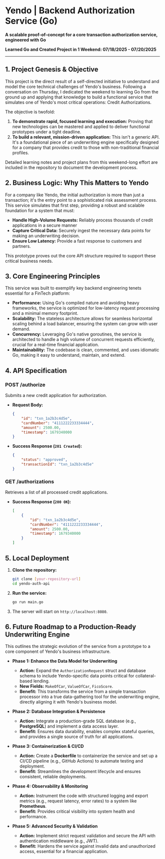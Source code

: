 # Yendo | Backend Authorization Service (Go)

**A scalable proof-of-concept for a core transaction authorization service, engineered with Go**

**Learned Go and Created Project in 1 Weekend: 07/18/2025 - 07/20/2025**

---

## 1. Project Genesis & Objective

This project is the direct result of a self-directed initiative to understand and model the core technical challenges of Yendo's business. Following a conversation on Thursday, I dedicated the weekend to learning Go from the ground up and applying that knowledge to build a functional service that simulates one of Yendo's most critical operations: Credit Authorizations.

The objective is twofold:
1.  **To demonstrate rapid, focused learning and execution:** Proving that new technologies can be mastered and applied to deliver functional prototypes under a tight deadline.
2.  **To build a relevant, mission-driven application:** This isn't a generic API. It's a foundational piece of an underwriting engine specifically designed for a company that provides credit to those with non-traditional financial profiles.

Detailed learning notes and project plans from this weekend-long effort are included in the repository to document the development process.

## 2. Business Logic: Why This Matters to Yendo

For a company like Yendo, the initial authorization is more than just a transaction; it's the entry point to a sophisticated risk assessment process. This service simulates that first step, providing a robust and scalable foundation for a system that must:

* **Handle High-Volume Requests:** Reliably process thousands of credit applications in a secure manner
* **Capture Critical Data:** Securely ingest the necessary data points for making an underwriting decision.
* **Ensure Low Latency:** Provide a fast response to customers and partners.

This prototype proves out the core API structure required to support these critical business needs.

## 3. Core Engineering Principles

This service was built to exemplify key backend engineering tenets essential for a FinTech platform:

* **Performance:** Using Go's compiled nature and avoiding heavy frameworks, the service is optimized for low-latency request processing and a minimal memory footprint.
* **Scalability:** The stateless architecture allows for seamless horizontal scaling behind a load balancer, ensuring the system can grow with user demand.
* **Concurrency:** Leveraging Go's native goroutines, the service is architected to handle a high volume of concurrent requests efficiently, crucial for a real-time financial application.
* **Maintainability:** The codebase is clean, commented, and uses idiomatic Go, making it easy to understand, maintain, and extend.

## 4. API Specification

### POST /authorize

Submits a new credit application for authorization.

* **Request Body:**
    ```json
    {
        "id": "txn_1a2b3c4d5e",
        "cardNumber": "4111222233334444",
        "amount": 2500.00,
        "timestamp": 1679340000
    }
    ```
* **Success Response (`201 Created`):**
    ```json
    {
        "status": "approved",
        "transactionId": "txn_1a2b3c4d5e"
    }
    ```

### GET /authorizations

Retrieves a list of all processed credit applications.

* **Success Response (`200 OK`):**
    ```json
    [
        {
            "id": "txn_1a2b3c4d5e",
            "cardNumber": "4111222233334444",
            "amount": 2500.00,
            "timestamp": 1679340000
        }
    ]
    ```

## 5. Local Deployment

1.  **Clone the repository:**
    ```bash
    git clone [your-repository-url]
    cd yendo-auth-api
    ```
2.  **Run the service:**
    ```bash
    go run main.go
    ```
3.  The server will start on `http://localhost:8080`.

## 6. Future Roadmap to a Production-Ready Underwriting Engine

This outlines the strategic evolution of the service from a prototype to a core component of Yendo's business infrastructure.

* **Phase 1: Enhance the Data Model for Underwriting**
    * **Action:** Expand the `AuthorizationRequest` struct and database schema to include Yendo-specific data points critical for collateral-based lending.
    * **New Fields:** `MakeOfCar`, `ValueOfCar`, `FicoScore`.
    * **Benefit:** This transforms the service from a simple transaction processor into a true data-gathering tool for the underwriting engine, directly aligning it with Yendo's business model.

* **Phase 2: Database Integration & Persistence**
    * **Action:** Integrate a production-grade SQL database (e.g., **PostgreSQL**) and implement a data access layer.
    * **Benefit:** Ensures data durability, enables complex stateful queries, and provides a single source of truth for all applications.

* **Phase 3: Containerization & CI/CD**
    * **Action:** Create a **Dockerfile** to containerize the service and set up a CI/CD pipeline (e.g., GitHub Actions) to automate testing and deployment.
    * **Benefit:** Streamlines the development lifecycle and ensures consistent, reliable deployments.

* **Phase 4: Observability & Monitoring**
    * **Action:** Instrument the code with structured logging and export metrics (e.g., request latency, error rates) to a system like **Prometheus**.
    * **Benefit:** Provides critical visibility into system health and performance.

* **Phase 5: Advanced Security & Validation**
    * **Action:** Implement strict request validation and secure the API with authentication middleware (e.g., JWT).
    * **Benefit:** Hardens the service against invalid data and unauthorized access, essential for a financial application. 
